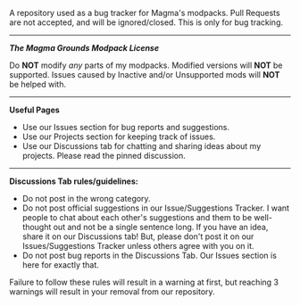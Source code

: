 A repository used as a bug tracker for Magma's modpacks. Pull Requests are not accepted, and will be ignored/closed. This is only for bug tracking.

--------------------------------------------------------------------------------------------------------------------------------------------------------------------------------

***The Magma Grounds Modpack License***

Do **NOT** modify *any* parts of my modpacks. Modified versions will **NOT** be supported.
Issues caused by Inactive and/or Unsupported mods will **NOT** be helped with.

--------------------------------------------------------------------------------------------------------------------------------------------------------------------------------

**Useful Pages**

* Use our Issues section for bug reports and suggestions.
* Use our Projects section for keeping track of issues.
* Use our Discussions tab for chatting and sharing ideas about my projects. Please read the pinned discussion.

--------------------------------------------------------------------------------------------------------------------------------------------------------------------------------

**Discussions Tab rules/guidelines:**

* Do not post in the wrong category.
* Do not post official suggestions in our Issue/Suggestions Tracker. I want people to chat about each other's suggestions and them to be well-thought out and not be a single sentence long. If you have an idea, share it on our Discussions tab! But, please don't post it on our Issues/Suggestions Tracker unless others agree with you on it.
* Do not post bug reports in the Discussions Tab. Our Issues section is here for exactly that.

Failure to follow these rules will result in a warning at first, but reaching 3 warnings will result in your removal from our repository.
